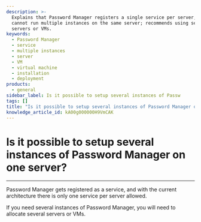 ```yaml
---
description: >-
  Explains that Password Manager registers a single service per server, so you
  cannot run multiple instances on the same server; recommends using separate
  servers or VMs.
keywords:
  - Password Manager
  - service
  - multiple instances
  - server
  - VM
  - virtual machine
  - installation
  - deployment
products:
  - general
sidebar_label: Is it possible to setup several instances of Passw
tags: []
title: "Is it possible to setup several instances of Password Manager on one server?"
knowledge_article_id: kA00g000000H9VmCAK
---
```


# Is it possible to setup several instances of Password Manager on one server?

---

Password Manager gets registered as a service, and with the current architecture there is only one service per server allowed.

If you need several instances of Password Manager, you will need to allocate several servers or VMs.
